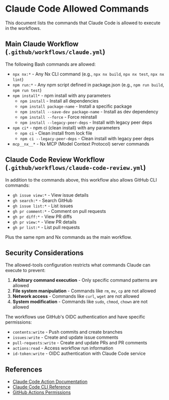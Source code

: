 # Claude Code Allowed Commands

This document lists the commands that Claude Code is allowed to execute in the workflows.

## Main Claude Workflow (`.github/workflows/claude.yml`)

The following Bash commands are allowed:

- `npx nx:*` - Any Nx CLI command (e.g., `npx nx build`, `npx nx test`, `npx nx lint`)
- `npm run:*` - Any npm script defined in package.json (e.g., `npm run build`, `npm run test`)
- `npm install*` - npm install with any parameters
  - `npm install` - Install all dependencies
  - `npm install package-name` - Install a specific package
  - `npm install --save-dev package-name` - Install as dev dependency
  - `npm install --force` - Force reinstall
  - `npm install --legacy-peer-deps` - Install with legacy peer deps
- `npm ci*` - npm ci (clean install) with any parameters
  - `npm ci` - Clean install from lock file
  - `npm ci --legacy-peer-deps` - Clean install with legacy peer deps
- `mcp__nx__*` - Nx MCP (Model Context Protocol) server commands

## Claude Code Review Workflow (`.github/workflows/claude-code-review.yml`)

In addition to the commands above, this workflow also allows GitHub CLI commands:

- `gh issue view:*` - View issue details
- `gh search:*` - Search GitHub
- `gh issue list:*` - List issues
- `gh pr comment:*` - Comment on pull requests
- `gh pr diff:*` - View PR diffs
- `gh pr view:*` - View PR details
- `gh pr list:*` - List pull requests

Plus the same npm and Nx commands as the main workflow.

## Security Considerations

The allowed-tools configuration restricts what commands Claude can execute to prevent:

1. **Arbitrary command execution** - Only specific command patterns are allowed
2. **File system manipulation** - Commands like `rm`, `mv`, `cp` are not allowed
3. **Network access** - Commands like `curl`, `wget` are not allowed
4. **System modification** - Commands like `sudo`, `chmod`, `chown` are not allowed

The workflows use GitHub's OIDC authentication and have specific permissions:
- `contents:write` - Push commits and create branches
- `issues:write` - Create and update issue comments
- `pull-requests:write` - Create and update PRs and PR comments
- `actions:read` - Access workflow run information
- `id-token:write` - OIDC authentication with Claude Code service

## References

- [Claude Code Action Documentation](https://github.com/anthropics/claude-code-action)
- [Claude Code CLI Reference](https://docs.claude.com/en/docs/claude-code/cli-reference)
- [GitHub Actions Permissions](https://docs.github.com/en/actions/security-guides/automatic-token-authentication#permissions-for-the-github_token)
